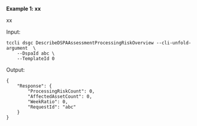 **Example 1: xx**

xx

Input: 

```
tccli dsgc DescribeDSPAAssessmentProcessingRiskOverview --cli-unfold-argument  \
    --DspaId abc \
    --TemplateId 0
```

Output: 
```
{
    "Response": {
        "ProcessingRiskCount": 0,
        "AffectedAssetCount": 0,
        "WeekRatio": 0,
        "RequestId": "abc"
    }
}
```

